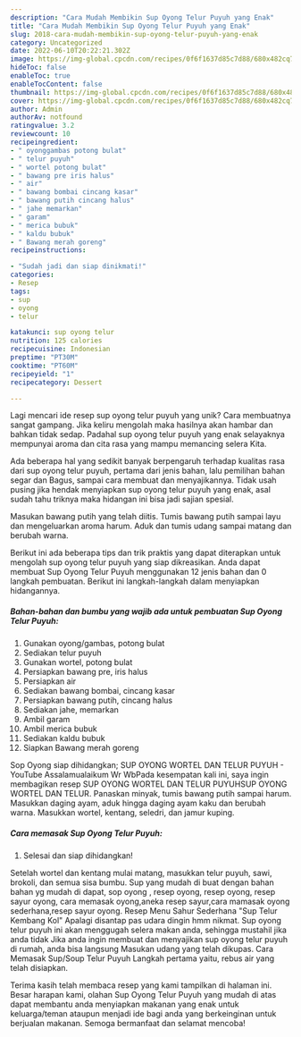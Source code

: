 ```yaml
---
description: "Cara Mudah Membikin Sup Oyong Telur Puyuh yang Enak"
title: "Cara Mudah Membikin Sup Oyong Telur Puyuh yang Enak"
slug: 2018-cara-mudah-membikin-sup-oyong-telur-puyuh-yang-enak
category: Uncategorized
date: 2022-06-10T20:22:21.302Z
image: https://img-global.cpcdn.com/recipes/0f6f1637d85c7d88/680x482cq70/sup-oyong-telur-puyuh-foto-resep-utama.jpg
hideToc: false
enableToc: true
enableTocContent: false
thumbnail: https://img-global.cpcdn.com/recipes/0f6f1637d85c7d88/680x482cq70/sup-oyong-telur-puyuh-foto-resep-utama.jpg
cover: https://img-global.cpcdn.com/recipes/0f6f1637d85c7d88/680x482cq70/sup-oyong-telur-puyuh-foto-resep-utama.jpg
author: Admin
authorAv: notfound
ratingvalue: 3.2
reviewcount: 10
recipeingredient:
- " oyonggambas potong bulat"
- " telur puyuh"
- " wortel potong bulat"
- " bawang pre iris halus"
- " air"
- " bawang bombai cincang kasar"
- " bawang putih cincang halus"
- " jahe memarkan"
- " garam"
- " merica bubuk"
- " kaldu bubuk"
- " Bawang merah goreng"
recipeinstructions:

- "Sudah jadi dan siap dinikmati!"
categories:
- Resep
tags:
- sup
- oyong
- telur

katakunci: sup oyong telur 
nutrition: 125 calories
recipecuisine: Indonesian
preptime: "PT30M"
cooktime: "PT60M"
recipeyield: "1"
recipecategory: Dessert

---
```





Lagi mencari ide resep sup oyong telur puyuh yang unik? Cara membuatnya sangat gampang. Jika keliru mengolah maka hasilnya akan hambar dan bahkan tidak sedap. Padahal sup oyong telur puyuh yang enak selayaknya mempunyai aroma dan cita rasa yang mampu memancing selera Kita.





Ada beberapa hal yang sedikit banyak berpengaruh terhadap kualitas rasa dari sup oyong telur puyuh, pertama dari jenis bahan, lalu pemilihan bahan segar dan Bagus, sampai cara membuat dan menyajikannya. Tidak usah pusing jika hendak menyiapkan sup oyong telur puyuh yang enak,      asal sudah tahu triknya maka hidangan ini bisa jadi sajian spesial.














Masukan bawang putih yang telah diitis. Tumis bawang putih sampai layu dan mengeluarkan aroma harum. Aduk dan tumis udang sampai matang dan berubah warna.






Berikut ini ada beberapa tips dan trik praktis yang dapat diterapkan untuk mengolah sup oyong telur puyuh yang siap dikreasikan. Anda dapat membuat Sup Oyong Telur Puyuh menggunakan 12 jenis bahan dan 0 langkah pembuatan. Berikut ini langkah-langkah dalam menyiapkan hidangannya.

<!--inarticleads1-->

##### Bahan-bahan dan bumbu yang wajib ada untuk pembuatan Sup Oyong Telur Puyuh:

1. Gunakan  oyong/gambas, potong bulat
1. Sediakan  telur puyuh
1. Gunakan  wortel, potong bulat
1. Persiapkan  bawang pre, iris halus
1. Persiapkan  air
1. Sediakan  bawang bombai, cincang kasar
1. Persiapkan  bawang putih, cincang halus
1. Sediakan  jahe, memarkan
1. Ambil  garam
1. Ambil  merica bubuk
1. Sediakan  kaldu bubuk
1. Siapkan  Bawang merah goreng


Sop Oyong siap dihidangkan; SUP OYONG WORTEL DAN TELUR PUYUH - YouTube Assalamualaikum Wr WbPada kesempatan kali ini, saya ingin membagikan resep SUP OYONG WORTEL DAN TELUR PUYUHSUP OYONG WORTEL DAN TELUR. Panaskan minyak, tumis bawang putih sampai harum. Masukkan daging ayam, aduk hingga daging ayam kaku dan berubah warna. Masukkan wortel, kentang, seledri, dan jamur kuping. 

<!--inarticleads2-->

##### Cara memasak Sup Oyong Telur Puyuh:


1. Selesai dan siap dihidangkan!

Setelah wortel dan kentang mulai matang, masukkan telur puyuh, sawi, brokoli, dan semua sisa bumbu. Sup yang mudah di buat dengan bahan bahan yg mudah di dapat, sop oyong , resep oyong, resep oyong, resep sayur oyong, cara memasak oyong,aneka resep sayur,cara mamasak oyong sederhana,resep sayur oyong. Resep Menu Sahur Sederhana &#34;Sup Telur Kembang Kol&#34; Apalagi disantap pas udara dingin hmm nikmat. Sup oyong telur puyuh ini akan menggugah selera makan anda, sehingga mustahil jika anda tidak Jika anda ingin membuat dan menyajikan sup oyong telur puyuh di rumah, anda bisa langsung Masukan udang yang telah dikupas. Cara Memasak Sup/Soup Telur Puyuh Langkah pertama yaitu, rebus air yang telah disiapkan. 

Terima kasih telah membaca resep yang kami tampilkan di halaman ini. Besar harapan kami, olahan Sup Oyong Telur Puyuh yang mudah di atas dapat membantu anda menyiapkan makanan yang enak untuk keluarga/teman ataupun menjadi ide bagi anda yang berkeinginan untuk berjualan makanan. Semoga bermanfaat dan selamat mencoba!
